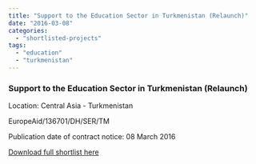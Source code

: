 ```yaml
---
title: "Support to the Education Sector in Turkmenistan (Relaunch)"
date: "2016-03-08"
categories: 
  - "shortlisted-projects"
tags: 
  - "education"
  - "turkmenistan"
---
```


### Support to the Education Sector in Turkmenistan (Relaunch)

Location: Central Asia - Turkmenistan

EuropeAid/136701/DH/SER/TM

Publication date of contract notice: 08 March 2016

[Download full shortlist here](http://epm.lv/files/shortlist_136701_Relaunch_Turkmenistan_Education.pdf)
